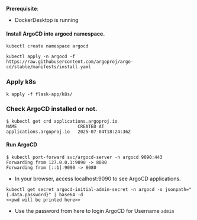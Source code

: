 

**Prerequisite**: 
* DockerDesktop is running

#### Install ArgoCD into argocd namespace. 
~~~~
kubectl create namespace argocd

kubectl apply -n argocd -f https://raw.githubusercontent.com/argoproj/argo-cd/stable/manifests/install.yaml
~~~~

### Apply k8s 

~~~~
k apply -f flask-app/k8s/
~~~~

### Check ArgoCD installed or not.
~~~~
$ kubectl get crd applications.argoproj.io
NAME                       CREATED AT
applications.argoproj.io   2025-07-04T18:24:36Z
~~~~

#### Run ArgoCD 

~~~~
$ kubectl port-forward svc/argocd-server -n argocd 9090:443
Forwarding from 127.0.0.1:9090 -> 8080
Forwarding from [::1]:9090 -> 8080
~~~~
* In your browser, access localhost:9090 to see ArgoCD applications.

~~~~
kubectl get secret argocd-initial-admin-secret -n argocd -o jsonpath="{.data.password}" | base64 -d
<<pwd will be printed here>>
~~~~
* Use the password from here to login ArgoCD for Username `admin`
